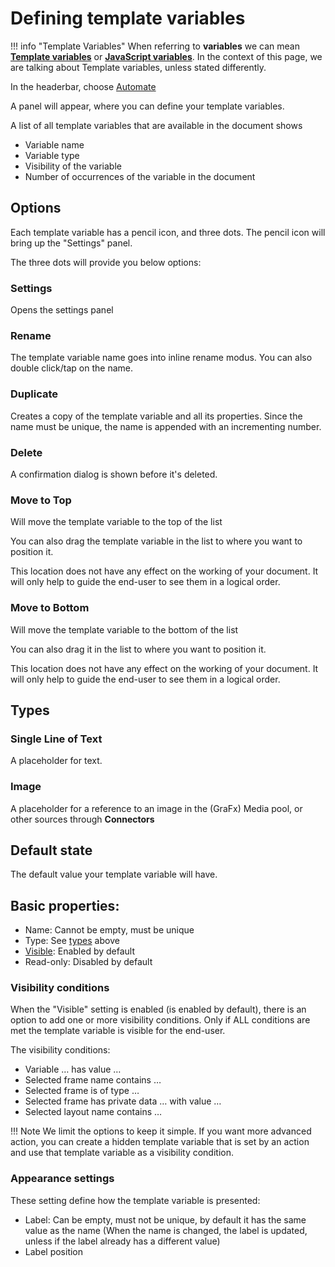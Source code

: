# Defining template variables

!!! info "Template Variables"
	When referring to **variables** we can mean **[Template variables](/GraFx-Studio/concepts/variables/#template-variables)** or **[JavaScript variables](/GraFx-Studio/concepts/variables/#javascript-variables)**.
	In the context of this page, we are talking about Template variables, unless stated differently.

In the headerbar, choose [Automate](/GraFx-Studio/overview/headerbar/)

A panel will appear, where you can define your template variables.

A list of all template variables that are available in the document shows

- Variable name
- Variable type
- Visibility of the variable
- Number of occurrences of the variable in the document

## Options

Each template variable has a pencil icon, and three dots.
The pencil icon will bring up the "Settings" panel.

The three dots will provide you below options:

### Settings

Opens the settings panel

### Rename

The template variable name goes into inline rename modus.
You can also double click/tap on the name.

### Duplicate

Creates a copy of the template variable and all its properties.
Since the name must be unique, the name is appended with an incrementing number.

### Delete

A confirmation dialog is shown before it's deleted.

### Move to Top

Will move the template variable to the top of the list

You can also drag the template variable in the list to where you want to position it.

This location does not have any effect on the working of your document. It will only help to guide the end-user to see them in a logical order.

### Move to Bottom

Will move the template variable to the bottom of the list

You can also drag it in the list to where you want to position it.

This location does not have any effect on the working of your document. It will only help to guide the end-user to see them in a logical order.


## Types

### Single Line of Text

A placeholder for text.

### Image

A placeholder for a reference to an image in the (GraFx) Media pool, or other sources through **Connectors**

## Default state

The default value your template variable will have.

## Basic properties:

- Name: Cannot be empty, must be unique
- Type: See [types](#types) above
- [Visible](#visibility-conditions): Enabled by default
- Read-only: Disabled by default

### Visibility conditions

When the "Visible" setting is enabled (is enabled by default), there is an option to add one or more visibility conditions. Only if ALL conditions are met the template variable is visible for the end-user.

The visibility conditions:

- Variable … has value …
- Selected frame name contains …
- Selected frame is of type …
- Selected frame has private data … with value …
- Selected layout name contains …

!!! Note
	We limit the options to keep it simple.
	If you want more advanced action, you can create a hidden template variable that is set by an action and use that template variable as a visibility condition.

### Appearance settings

These setting define how the template variable is presented:

- Label: Can be empty, must not be unique, by default it has the same value as the name (When the name is changed, the label is updated, unless if the label already has a different value)
- Label position
